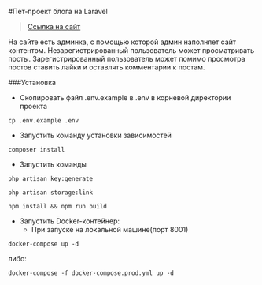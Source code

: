 #Пет-проект блога на Laravel
>[Ссылка на сайт](194.67.92.100)

На сайте есть админка, с помощью которой админ наполняет сайт контентом.
Незарегистрированный пользователь может просматривать посты.
Зарегистрированный пользователь может помимо просмотра постов ставить лайки и оставлять комментарии к постам.

###Установка
- Скопировать файл .env.example в .env в корневой директории проекта
```
cp .env.example .env
```
- Запустить команду установки зависимостей
```
composer install
```
- Запустить команды
```
php artisan key:generate
```
```
php artisan storage:link
```
```
npm install && npm run build
```
- Запустить Docker-контейнер:
    - При запуске на локальной машине(порт 8001)
```
docker-compose up -d
```
либо:
```
docker-compose -f docker-compose.prod.yml up -d
```
